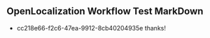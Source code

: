 ## OpenLocalization Workflow Test MarkDown
* cc218e66-f2c6-47ea-9912-8cb40204935e thanks!

<!--HONumber=Jul16_HO4-->


